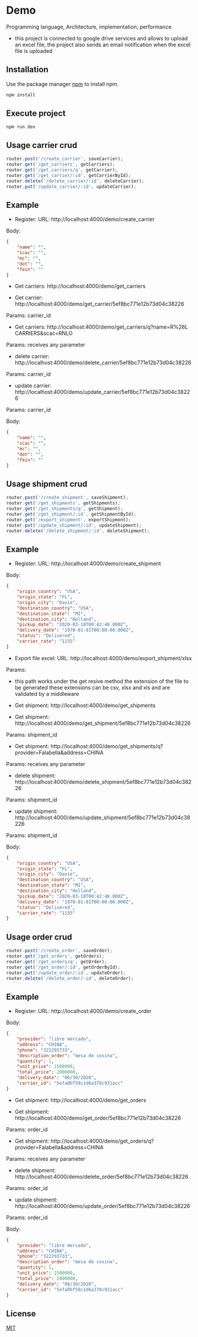 # Demo

Programming language, Architecture, implementation, performance

* this project is connected to google drive services and allows to upload an excel file, the project also sends an email notification when the excel file is uploaded 

## Installation

Use the package manager [npm](https://www.npmjs.com/get-npm) to install npm.

```bash
npm install 
```

## Execute project

```start
npm run dev
```

## Usage carrier crud

```javascript
router.post('/create_carrier', saveCarrier);
router.get('/get_carriers', getCarriers);
router.get('/get_carriers/q', getCarrier);
router.get('/get_carrier/:id', getCarrierById);
router.delete('/delete_carrier/:id', deleteCarrier);
router.put('/update_carrier/:id', updateCarrier);
```
## Example

* Register:
URL:
http://localhost:4000/demo/create_carrier

Body:
```json
{
    "name": "",
    "scac": "",
    "mc": "",
    "dot": "",
    "fein": ""
}
```

* Get carriers:
http://localhost:4000/demo/get_carriers


* Get carrier:
http://localhost:4000/demo/get_carrier/5ef8bc771e12b73d04c38226

Params:
carrier_id

* Get carriers:
http://localhost:4000/demo/get_carriers/q?name=R%26L CARRIERS&scac=RNLO

Params:
receives any parameter

* delete carrier:
http://localhost:4000/demo/delete_carrier/5ef8bc771e12b73d04c38226

Params:
carrier_id

* update carrier:
http://localhost:4000/demo/update_carrier/5ef8bc771e12b73d04c38226

Params:
carrier_id

Body:
```json
{
    "name": "",
    "scac": "",
    "mc": "",
    "dot": "",
    "fein": ""
}
```

## Usage shipment crud

```javascript
router.post('/create_shipment', saveShipment);
router.get('/get_shipments', getShipments);
router.get('/get_shipments/q', getShipment);
router.get('/get_shipment/:id', getShipmentById);
router.get('/export_shipment', exportShipment);
router.put('/update_shipment/:id', updateShipment);
router.delete('/delete_shipment/:id', deleteShipment);
```
## Example

* Register:
URL:
http://localhost:4000/demo/create_shipment

Body:
```json
{
    "origin_country": "USA",
    "origin_state": "FL",
    "origin_city": "Davie",
    "destination_country": "USA",
    "destination_state": "MI",
    "destination_city": "Holland",
    "pickup_date": "2020-03-18T00:42:48.000Z",
    "delivery_date": "1970-01-01T00:00:00.000Z",
    "status": "Delivered",
    "carrier_rate": "1155"
}
```

* Export file excel:
URL:
http://localhost:4000/demo/export_shipment/xlsx

Params:
* this path works under the get resive method the extension of the file to be generated these extensions can be csv, xlsx and xls and are validated by a middleware 


* Get shipment:
http://localhost:4000/demo/get_shipments


* Get shipment:
http://localhost:4000/demo/get_shipment/5ef8bc771e12b73d04c38226

Params:
shipment_id

* Get shipment:
http://localhost:4000/demo/get_shipments/q?provider=Falabella&address=CHINA

Params:
receives any parameter

* delete shipment:
http://localhost:4000/demo/delete_shipment/5ef8bc771e12b73d04c38226

Params:
shipment_id

* update shipment:
http://localhost:4000/demo/update_shipment/5ef8bc771e12b73d04c38226

Params:
shipment_id

Body:
```json
{
    "origin_country": "USA",
    "origin_state": "FL",
    "origin_city": "Davie",
    "destination_country": "USA",
    "destination_state": "MI",
    "destination_city": "Holland",
    "pickup_date": "2020-03-18T00:42:48.000Z",
    "delivery_date": "1970-01-01T00:00:00.000Z",
    "status": "Delivered",
    "carrier_rate": "1155"
}
```

## Usage order crud

```javascript
router.post('/create_order', saveOrder);
router.get('/get_orders', getOrders);
router.get('/get_orders/q', getOrder);
router.get('/get_order/:id', getOrderById);
router.put('/update_order/:id', updateOrder);
router.delete('/delete_order/:id', deleteOrder);
```
## Example

* Register:
URL:
http://localhost:4000/demo/create_order

Body:
```json
{
    "provider": "libre mercado",
    "address": "CHINA",
    "phone": "322293733",
    "description_order": "mesa de cosina",
    "quantity": 1,
    "unit_price": 1500000,
    "total_price": 2000000,
    "delivery_date": "06/30/2020",
    "carrier_id": "5efa0bf59c1d6a370c931acc"
}
```

* Get shipment:
http://localhost:4000/demo/get_orders


* Get shipment:
http://localhost:4000/demo/get_order/5ef8bc771e12b73d04c38226

Params:
order_id

* Get shipment:
http://localhost:4000/demo/get_orders/q?provider=Falabella&address=CHINA

Params:
receives any parameter

* delete shipment:
http://localhost:4000/demo/delete_order/5ef8bc771e12b73d04c38226

Params:
order_id

* update shipment:
http://localhost:4000/demo/update_order/5ef8bc771e12b73d04c38226

Params:
order_id

Body:
```json
{
    "provider": "libre mercado",
    "address": "CHINA",
    "phone": "322293733",
    "description_order": "mesa de cosina",
    "quantity": 1,
    "unit_price": 1500000,
    "total_price": 2000000,
    "delivery_date": "06/30/2020",
    "carrier_id": "5efa0bf59c1d6a370c931acc"
}
```

## License
[MIT](https://choosealicense.com/licenses/mit/)
